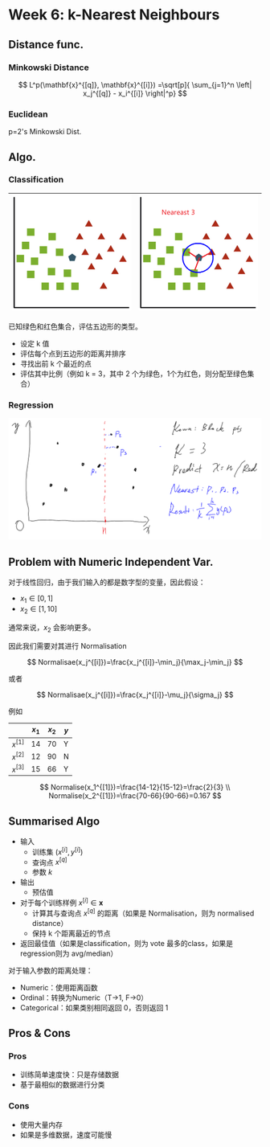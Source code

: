 # Week 6: k-Nearest Neighbours


## Distance func.

### Minkowski Distance

$$
L^p(\mathbf{x}^{[q]}, \mathbf{x}^{[i]}) =\sqrt[p]{ \sum_{j=1}^n \left| x_j^{[q]} - x_i^{[i]} \right|^p}
$$

### Euclidean

p=2's Minkowski Dist.

## Algo.

### Classification

| ![](img/kNN/kNN.png) | ![](img/kNN/kNN-F.png) |
| -------------------- | ---------------------- |

已知绿色和红色集合，评估五边形的类型。

- 设定 k 值
- 评估每个点到五边形的距离并排序
- 寻找出前 k 个最近的点
- 评估其中比例（例如 k = 3，其中 2 个为绿色，1个为红色，则分配至绿色集合）


### Regression

![](img/kNN/r.png)

## Problem with Numeric Independent Var.

对于线性回归，由于我们输入的都是数字型的变量，因此假设：
- $x_1\in[0, 1]$
- $x_2\in[1, 10]$

通常来说，$x_2$ 会影响更多。

因此我们需要对其进行 Normalisation

$$
Normalisae(x_j^{[i]})=\frac{x_j^{[i]}-\min_j}{\max_j-\min_j}
$$

或者

$$
Normalisae(x_j^{[i]})=\frac{x_j^{[i]}-\mu_j}{\sigma_j}
$$


例如

|           | $x_1$ | $x_2$ | $y$ |
| --------- | ----- | ----- | --- |
| $x^{[1]}$ | 14    | 70    | Y   |
| $x^{[2]}$ | 12    | 90    | N   |
| $x^{[3]}$ | 15    | 66    | Y   |

$$
Normalise(x_1^{[1]})=\frac{14-12}{15-12}=\frac{2}{3}
\\
Normalise(x_2^{[1]})=\frac{70-66}{90-66}=0.167
$$

## Summarised Algo

- 输入
  - 训练集 $(x^{[i]}, y^{[i]})$
  - 查询点 $x^{[q]}$
  - 参数 $k$
- 输出
  - 预估值
- 对于每个训练样例 $x^{[i]}\in \mathbf{x}$
  - 计算其与查询点 $x^{[q]}$ 的距离（如果是 Normalisation，则为 normalised distance）
  - 保持 k 个距离最近的节点
- 返回最佳值（如果是classification，则为 vote 最多的class，如果是regression则为 avg/median）

对于输入参数的距离处理：
- Numeric：使用距离函数
- Ordinal：转换为Numeric（T->1, F->0）
- Categorical：如果类别相同返回 0，否则返回 1

## Pros & Cons

### Pros

- 训练简单速度快：只是存储数据
- 基于最相似的数据进行分类

### Cons

- 使用大量内存
- 如果是多维数据，速度可能慢
